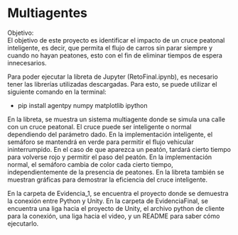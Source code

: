 # Multiagentes  

Objetivo:  
El objetivo de este proyecto es identificar el impacto de un cruce peatonal inteligente, es decir, que permita el flujo de carros sin parar siempre y cuando no hayan peatones, esto con el fin de eliminar tiempos de espera innecesarios.

Para poder ejecutar la libreta de Jupyter (RetoFinal.ipynb), es necesario tener las librerías utilizadas descargadas. Para esto, se puede utilizar el siguiente comando en la terminal:  
  - pip install agentpy numpy matplotlib ipython  

En la libreta, se muestra un sistema multiagente donde se simula una calle con un cruce peatonal. El cruce puede ser inteligente o normal dependiendo del parámetro dado. En la implementación inteligente, el semáforo se mantendrá en verde para permitir el flujo vehicular ininterrumpido. En el caso de que aparezca un peatón, tardará cierto tiempo para volverse rojo y permitir el paso del peatón. En la implementación normal, el semáforo cambia de color cada cierto tiempo, independientemente de la presencia de peatones. En la libreta también se muestran gráficas para demostrar la eficiencia del cruce inteligente.  

En la carpeta de Evidencia_1, se encuentra el proyecto donde se demuestra la conexión entre Python y Unity. En la carpeta de EvidenciaFinal, se encuentra una liga hacia el proyecto de Unity, el archivo python de cliente para la conexión, una liga hacia el video, y un README para saber cómo ejecutarlo.  
